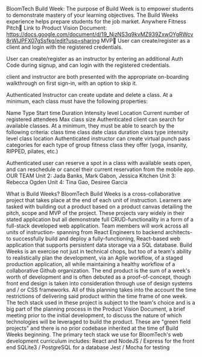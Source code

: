 BloomTech Build Week:
The purpose of Build Week is to empower students to demonstrate mastery of your learning objectives. The Build Weeks experience helps prepare students for the job market.
Anywhere Fitness
Pitch🦾
Link to Product Vision Document: https://docs.google.com/document/d/19_NjzNS3q9kvMZ939ZxwOYgRWcv8rWIJPFX07gSsfkg/edit?usp=sharing
MVP🎯
User can create/register as a client and login with the registered credentials.

User can create/register as an instructor by entering an additional Auth Code during signup, and can login with the registered credentials.

client and instructor are both presented with the appropriate on-boarding walkthrough on first sign-in, with an option to skip it.

Authenticated Instructor can create update and delete a class. At a minimum, each class must have the following properties:

Name
Type
Start time
Duration
Intensity level
Location
Current number of registered attendees
Max class size
Authenticated client can search for available classes. At a minimum, they must be able to search by the following criteria:
class time
class date
class duration
class type
intensity level
class location
Authenticated instructor can create virtual punch pass categories for each type of group fitness class they offer (yoga, insanity, RIPPED, pilates, etc.)

Authenticated user can reserve a spot in a class with available seats open, and can reschedule or cancel their current reservation from the mobile app.
OUR TEAM
Unit 2: Jada Banks, Mark Gabon, Jessica Kitchen
Unit 3: Rebecca Ogden
Unit 4: Tina Gao, Desiree Garcia

What is Build Weeks?
BloomTech Build Weeks is a cross-collaborative project that takes place at the end of each unit of instruction. Learners are tasked with building out a product based on a product canvas detailing the pitch, scope and MVP of the project. These projects vary widely in their stated application but all demonstrate full CRUD-functionality in a form of a full-stack developed web application.
Team members will work across all units of instruction- spanning from React Engineers to backend architects- to successfully build and deploy a fully-functioning, React-based web application that supports persistent data storage via a SQL database.
Build Weeks is an exercise not just in technical chops, but too of a team's ability to realistically plan the development, via an Agile workflow, of a staged production application, all while maintaining a healthy workflow of a collaborative Github organization. The end product is the sum of a week's worth of development and is often debuted as a proof-of-concept, though front end design is taken into consideration through use of design systems and / or CSS frameworks. All of this planning takes into the account the time restrictions of delivering said product within the time frame of one week.
The tech stack used in these project is subject to the team's choice and is a big part of the planning process in the Product Vision Document, a brief meeting prior to the initial development, to discuss the nature of which technologies will be leveraged to build the product. These are "green field projects" and there is no prior codebase inherited at the time of Build Weeks beginning. The primary tech stack we use for BloomTech's web development curriculum includes:
React and NodeJS / Express for the front end
SQLite3 / PostgreSQL for a database
Jest / Mocha for testing
